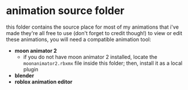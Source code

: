 # animation source folder

this folder contains the source place for most of my animations that i've made
they're all free to use (don't forget to credit though!)
to view or edit these animations, you will need a compatible animation tool:

- **moon animator 2**  
  - if you do not have moon animator 2 installed, locate the `moonanimator2.rbxmx` file inside this folder; then, install it as a local plugin
- **blender**  
- **roblox animation editor**  
